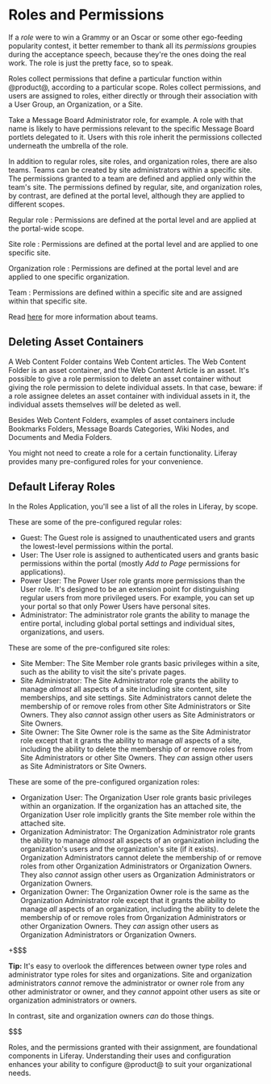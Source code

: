 # Roles and Permissions

If a *role* were to win a Grammy or an Oscar or some other ego-feeding
popularity contest, it better remember to thank all its *permissions* groupies
during the acceptance speech, because they're the ones doing the real work. The
role is just the pretty face, so to speak.

Roles collect permissions that define a particular function within
@product@, according to a particular scope. Roles collect permissions, and
users are assigned to roles, either directly or through their association with a
User Group, an Organization, or a Site. 

Take a Message Board Administrator role, for example. A role with that name
is likely to have permissions relevant to the specific Message Board portlets
delegated to it. Users with this role inherit the permissions collected underneath
the umbrella of the role.

In addition to regular roles, site roles, and organization roles, there are also
teams. Teams can be created by site administrators within a specific site. The
permissions granted to a team are defined and applied only within the team's
site. The permissions defined by regular, site, and organization roles, by
contrast, are defined at the portal level, although they are applied to
different scopes. 

Regular role
: Permissions are defined at the portal level and are applied at the portal-wide
scope.

Site role
: Permissions are defined at the portal level and are applied to one specific
site.

Organization role
: Permissions are defined at the portal level and are applied to one specific
organization.

Team
: Permissions are defined within a specific site and are assigned within that
specific site.

Read 
[here](/discover/portal/-/knowledge_base/7-1/creating-teams-for-advanced-site-membership-management) 
for more information about teams.

## Deleting Asset Containers [](id=deleting-asset-containers)

A Web Content Folder contains Web Content articles. The Web Content Folder is
an asset container, and the Web Content Article is an asset. It's possible to
give a role permission to delete an asset container without giving the role
permission to delete individual assets. In that case, beware: if a role assignee
deletes an asset container with individual assets in it, the individual assets
themselves *will* be deleted as well.

Besides Web Content Folders, examples of asset containers include Bookmarks
Folders, Message Boards Categories, Wiki Nodes, and Documents and Media Folders.

You might not need to create a role for a certain functionality. Liferay
provides many pre-configured roles for your convenience.

## Default Liferay Roles [](id=default-liferay-roles)

In the Roles Application, you'll see a list of all the roles in Liferay, by
scope. 

These are some of the pre-configured regular roles:
- Guest: The Guest role is assigned to unauthenticated users and grants the
  lowest-level permissions within the portal.
- User: The User role is assigned to authenticated users and grants basic
  permissions within the portal (mostly *Add to Page* permissions for
  applications).
- Power User: The Power User role grants more permissions than the User role.
  It's designed to be an extension point for distinguishing regular users from
  more privileged users. For example, you can set up your portal so that only
  Power Users have personal sites.
- Administrator: The administrator role grants the ability to manage the entire
  portal, including global portal settings and individual sites, organizations,
  and users.

These are some of the pre-configured site roles:
- Site Member: The Site Member role grants basic privileges within a site, such
  as the ability to visit the site's private pages.
- Site Administrator: The Site Administrator role grants the ability to manage
  *almost* all aspects of a site including site content, site memberships, and
  site settings. Site Administrators cannot delete the membership of or remove
  roles from other Site Administrators or Site Owners. They also *cannot* assign
  other users as Site Administrators or Site Owners.
- Site Owner: The Site Owner role is the same as the Site Administrator role
  except that it grants the ability to manage *all* aspects of a site, including
  the ability to delete the membership of or remove roles from Site
  Administrators or other Site Owners. They *can* assign other users as Site
  Administrators or Site Owners.

These are some of the pre-configured organization roles:
- Organization User: The Organization User role grants basic privileges within
  an organization. If the organization has an attached site, the Organization
  User role implicitly grants the Site member role within the attached site.
- Organization Administrator: The Organization Administrator role grants the
  ability to manage *almost* all aspects of an organization including the
  organization's users and the organization's site (if it exists). Organization
  Administrators cannot delete the membership of or remove roles from other
  Organization Administrators or Organization Owners. They also *cannot* assign
  other users as Organization Administrators or Organization Owners.
- Organization Owner: The Organization Owner role is the same as the
  Organization Administrator role except that it grants the ability to manage
  *all* aspects of an organization, including the ability to delete the
  membership of or remove roles from Organization Administrators or other
  Organization Owners. They *can* assign other users as Organization
  Administrators or Organization Owners.

+$$$

**Tip:** It's easy to overlook the differences between owner type roles and
administrator type roles for sites and organizations. Site and organization
administrators *cannot* remove the administrator or owner role from any other
administrator or owner, and they *cannot* appoint other users as site or
organization administrators or owners. 

In contrast, site and organization owners *can* do those things.

$$$

Roles, and the permissions granted with their assignment, are foundational
components in Liferay. Understanding their uses and configuration enhances
your ability to configure @product@ to suit your organizational needs.
